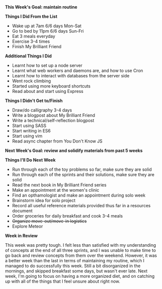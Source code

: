 __This Week's Goal: maintain routine__

__Things I Did From the List__

- Wake up at 7am 6/6 days Mon-Sat
- Go to bed by 11pm 6/6 days Sun-Fri
- Eat 3 meals everyday
- Exercise 3-4 times
- Finish My Brilliant Friend

__Additional Things I Did__

- Learnt how to set up a node server
- Learnt what web workers and daemons are, and how to use Cron
- Learnt how to interact with databases from the server side
- Went rock climbing
- Started using more keyboard shortcuts
- Read about and start using Express

__Things I Didn't Get to/Finish__

- Draw/do calligraphy 3-4 days
- Write a blogpost about My Brilliant Friend
- Write a technical/self-reflection blogpost
- Start using SASS
- Start writing in ES6
- Start using vim
- Read async chapter from You Don't Know JS

__Next Week's Goal: review and solidify materials from past 5 weeks__

__Things I'll Do Next Week__

- Run through each of the toy problems so far, make sure they are solid
- Run through each of the sprints and their solutions, make sure they are solid
- Read the next book in My Brilliant Friend series
- Make an appointment at the women's clinic
- Find an opthamologist and make an appointment during solo week
- Brainstorm idea for solo project
- Record all useful reference materials provided thus far in a resources document
- Order groceries for daily breakfast and cook 3-4 meals
- ~~Organize move-out/move-in logistics~~
- Explore Meteor

__Week in Review__

This week was pretty tough. I felt less than satisfied with my understanding of concepts at the end of all three sprints, and I was unable to make time to go back and review concepts from them over the weekend. However, it was a better week than the last in terms of maintaining my routine, which I managed to do successfully this week. Still a bit disorganized in the mornings, and skipped breakfast some days, but wasn't ever late. Next week, I'm going to focus on having a more organized diet, and on catching up with all of the things that I feel unsure about right now.